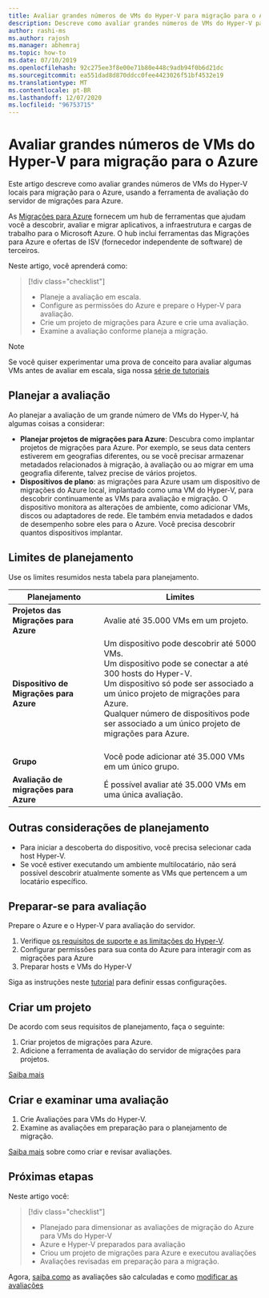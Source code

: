 ```yaml
---
title: Avaliar grandes números de VMs do Hyper-V para migração para o Azure com migrações para Azure | Microsoft Docs
description: Descreve como avaliar grandes números de VMs do Hyper-V para migração para o Azure usando o serviço migrações para Azure.
author: rashi-ms
ms.author: rajosh
ms.manager: abhemraj
ms.topic: how-to
ms.date: 07/10/2019
ms.openlocfilehash: 92c275ee3f8e00e71b80e448c9adb94f0b6d21dc
ms.sourcegitcommit: ea551dad8d870ddcc0fee4423026f51bf4532e19
ms.translationtype: MT
ms.contentlocale: pt-BR
ms.lasthandoff: 12/07/2020
ms.locfileid: "96753715"
---
```

# <a name="assess-large-numbers-of-hyper-v-vms-for-migration-to-azure"></a>Avaliar grandes números de VMs do Hyper-V para migração para o Azure

Este artigo descreve como avaliar grandes números de VMs do Hyper-V locais para migração para o Azure, usando a ferramenta de avaliação do servidor de migrações para Azure.

As [Migrações para Azure](migrate-services-overview.md) fornecem um hub de ferramentas que ajudam você a descobrir, avaliar e migrar aplicativos, a infraestrutura e cargas de trabalho para o Microsoft Azure. O hub inclui ferramentas das Migrações para Azure e ofertas de ISV (fornecedor independente de software) de terceiros. 


Neste artigo, você aprenderá como:
> [!div class="checklist"]
> * Planeje a avaliação em escala.
> * Configure as permissões do Azure e prepare o Hyper-V para avaliação.
> * Crie um projeto de migrações para Azure e crie uma avaliação.
> * Examine a avaliação conforme planeja a migração.


> [!NOTE]
> Se você quiser experimentar uma prova de conceito para avaliar algumas VMs antes de avaliar em escala, siga nossa [série de tutoriais](./tutorial-discover-hyper-v.md)

## <a name="plan-for-assessment"></a>Planejar a avaliação

Ao planejar a avaliação de um grande número de VMs do Hyper-V, há algumas coisas a considerar:

- **Planejar projetos de migrações para Azure**: Descubra como implantar projetos de migrações para Azure. Por exemplo, se seus data centers estiverem em geografias diferentes, ou se você precisar armazenar metadados relacionados à migração, à avaliação ou ao migrar em uma geografia diferente, talvez precise de vários projetos.
- **Dispositivos de plano**: as migrações para Azure usam um dispositivo de migrações do Azure local, implantado como uma VM do Hyper-V, para descobrir continuamente as VMs para avaliação e migração. O dispositivo monitora as alterações de ambiente, como adicionar VMs, discos ou adaptadores de rede. Ele também envia metadados e dados de desempenho sobre eles para o Azure. Você precisa descobrir quantos dispositivos implantar.


## <a name="planning-limits"></a>Limites de planejamento
 
Use os limites resumidos nesta tabela para planejamento.

**Planejamento** | **Limites**
--- | --- 
**Projetos das Migrações para Azure** | Avalie até 35.000 VMs em um projeto.
**Dispositivo de Migrações para Azure** | Um dispositivo pode descobrir até 5000 VMs.<br/> Um dispositivo pode se conectar a até 300 hosts do Hyper-V.<br/> Um dispositivo só pode ser associado a um único projeto de migrações para Azure.<br/> Qualquer número de dispositivos pode ser associado a um único projeto de migrações para Azure. <br/><br/> 
**Grupo** | Você pode adicionar até 35.000 VMs em um único grupo.
**Avaliação de migrações para Azure** | É possível avaliar até 35.000 VMs em uma única avaliação.



## <a name="other-planning-considerations"></a>Outras considerações de planejamento

- Para iniciar a descoberta do dispositivo, você precisa selecionar cada host Hyper-V. 
- Se você estiver executando um ambiente multilocatário, não será possível descobrir atualmente somente as VMs que pertencem a um locatário específico. 

## <a name="prepare-for-assessment"></a>Preparar-se para avaliação

Prepare o Azure e o Hyper-V para avaliação do servidor. 

1. Verifique [os requisitos de suporte e as limitações do Hyper-V](migrate-support-matrix-hyper-v.md).
2. Configurar permissões para sua conta do Azure para interagir com as migrações para Azure
3. Preparar hosts e VMs do Hyper-V

Siga as instruções neste [tutorial](./tutorial-discover-hyper-v.md) para definir essas configurações.

## <a name="create-a-project"></a>Criar um projeto

De acordo com seus requisitos de planejamento, faça o seguinte:

1. Criar projetos de migrações para Azure.
2. Adicione a ferramenta de avaliação do servidor de migrações para projetos.

[Saiba mais](./create-manage-projects.md)

## <a name="create-and-review-an-assessment"></a>Criar e examinar uma avaliação

1. Crie Avaliações para VMs do Hyper-V.
1. Examine as avaliações em preparação para o planejamento de migração.

[Saiba mais](tutorial-assess-hyper-v.md) sobre como criar e revisar avaliações.
    

## <a name="next-steps"></a>Próximas etapas

Neste artigo você:
 
> [!div class="checklist"] 
> * Planejado para dimensionar as avaliações de migração do Azure para VMs do Hyper-V
> * Azure e Hyper-V preparados para avaliação
> * Criou um projeto de migrações para Azure e executou avaliações
> * Avaliações revisadas em preparação para a migração.

Agora, [saiba como](concepts-assessment-calculation.md) as avaliações são calculadas e como [modificar as avaliações](how-to-modify-assessment.md)